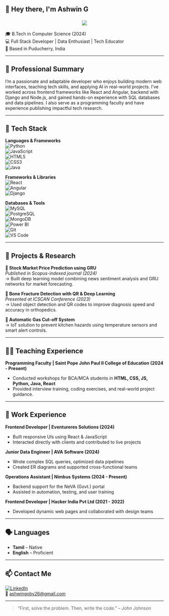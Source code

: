 ## 👋 Hey there, I'm Ashwin G

<h3 align="center">
  <img src="https://readme-typing-svg.demolab.com?font=Fira+Code&weight=600&size=24&pause=1000&color=007ACC&center=true&vCenter=true&width=435&lines=Full+Stack+Developer+%7C+Trainer" />
</h3>

🎓 B.Tech in Computer Science (2024)  
💻 Full Stack Developer | Data Enthusiast | Tech Educator  
📍 Based in Puducherry, India

---

## 💼 Professional Summary

I’m a passionate and adaptable developer who enjoys building modern web interfaces, teaching tech skills, and applying AI in real-world projects. I’ve worked across frontend frameworks like React and Angular, backend with Django and Node.js, and gained hands-on experience with SQL databases and data pipelines. I also serve as a programming faculty and have experience publishing impactful tech research.

---

## 🔧 Tech Stack

**Languages & Frameworks**  
![Python](https://img.shields.io/badge/Python-3670A0?style=flat&logo=python&logoColor=white)  
![JavaScript](https://img.shields.io/badge/JavaScript-F7DF1E?style=flat&logo=javascript&logoColor=black)  
![HTML5](https://img.shields.io/badge/HTML5-E34F26?style=flat&logo=html5&logoColor=white)  
![CSS3](https://img.shields.io/badge/CSS3-1572B6?style=flat&logo=css3&logoColor=white)  
![Java](https://img.shields.io/badge/Java-007396?style=flat&logo=java&logoColor=white)

**Frameworks & Libraries**  
![React](https://img.shields.io/badge/React-20232A?style=flat&logo=react&logoColor=61DAFB)  
![Angular](https://img.shields.io/badge/Angular-DD0031?style=flat&logo=angular&logoColor=white)  
![Django](https://img.shields.io/badge/Django-092E20?style=flat&logo=django&logoColor=white)

**Databases & Tools**  
![MySQL](https://img.shields.io/badge/MySQL-4479A1?style=flat&logo=mysql&logoColor=white)  
![PostgreSQL](https://img.shields.io/badge/PostgreSQL-336791?style=flat&logo=postgresql&logoColor=white)  
![MongoDB](https://img.shields.io/badge/MongoDB-4EA94B?style=flat&logo=mongodb&logoColor=white)  
![Power BI](https://img.shields.io/badge/PowerBI-F2C811?style=flat&logo=powerbi&logoColor=black)  
![Git](https://img.shields.io/badge/Git-F05032?style=flat&logo=git&logoColor=white)  
![VS Code](https://img.shields.io/badge/VSCode-007ACC?style=flat&logo=visual-studio-code&logoColor=white)

---

## 🚀 Projects & Research

**🔹 Stock Market Price Prediction using GRU**  
*Published in Scopus-indexed journal (2024)*  
→ Built deep learning model combining news sentiment analysis and GRU networks for market forecasting.

**🔹 Bone Fracture Detection with QR & Deep Learning**  
*Presented at ICSCAN Conference (2023)*  
→ Used object detection and QR codes to improve diagnosis speed and accuracy in orthopedics.

**🔹 Automatic Gas Cut-off System**  
→ IoT solution to prevent kitchen hazards using temperature sensors and smart alert controls.

---

## 👨‍🏫 Teaching Experience

**Programming Faculty | Saint Pope John Paul II College of Education (2024 - Present)**  
- Conducted workshops for BCA/MCA students in **HTML, CSS, JS, Python, Java, React**  
- Provided interview training, coding exercises, and real-world project guidance.

---

## 🧪 Work Experience

**Frontend Developer | Eventureres Solutions (2024)**  
- Built responsive UIs using React & JavaScript  
- Interacted directly with clients and contributed to live projects

**Junior Data Engineer | AVA Software (2024)**  
- Wrote complex SQL queries, optimized data pipelines  
- Created ER diagrams and supported cross-functional teams

**Operations Assistant | Nimbus Systems (2024 - Present)**  
- Backend support for the NeVA (Govt.) portal  
- Assisted in automation, testing, and user training

**Frontend Developer | Hacker India Pvt Ltd (2021 - 2022)**  
- Developed dynamic web pages and collaborated with design teams

---

## 🗣️ Languages

- **Tamil** – Native  
- **English** – Proficient

---

## 📫 Contact Me

[![LinkedIn](https://img.shields.io/badge/LinkedIn-%230077B5.svg?style=flat&logo=linkedin&logoColor=white)](https://linkedin.com/in/ashwingoby26)  
📧 ashwingoby26@gmail.com

---

> “First, solve the problem. Then, write the code.” – John Johnson
